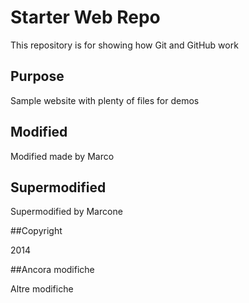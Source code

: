 # Starter Web Repo

This repository is for showing how Git and GitHub work

## Purpose

Sample website with plenty of files for demos

## Modified

Modified made by Marco

## Supermodified

Supermodified by Marcone

##Copyright

2014

##Ancora modifiche

Altre modifiche
